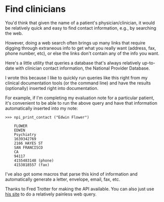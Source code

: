 Find clinicians
===============

You'd think that given the name of a patient's physician/clinician, it would be relatively quick and easy to find contact information, e.g., by searching the web.

However, doing a web search often brings up many links that require digging through extraneous info to get what you really want (address, fax, phone number, etc), or else the links don't contain any of the info you want.

Here's a little utility that queries a database that's always relatively up-to-date with clinician contact information, the National Provider Database. 

I wrote this because I like to quickly run queries like this right from my clinical documentation tools (or the command line) and have the results (optionally) inserted right into documentation. 

For example, if I'm completing my evaluation note for a particular patient, it's convenient to be able to run the above query and have that information automatically inserted into my note:

    >>> npi_print_contact ("Edwin Flower")

        FLOWER
        EDWIN
        Psychiatry
        1639342769
        2166 HAYES ST
        SAN FRANCISCO
        CA
        94117
        4155483148 (phone)
        4153818557 (fax)

I've also got some macros that parse this kind of information and automatically generate a letter, envelope, email, fax, etc.

Thanks to Fred Trotter for making the API available. You can also just use [his site](http://docnpi.com) to do a relatively painless web query.


